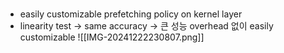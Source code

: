 # 
- easily customizable prefetching policy on kernel layer
- linearity test → same accuracy
  → 큰 성능 overhead 없이 easily customizable ![[IMG-20241222230807.png]]
# 